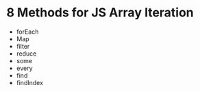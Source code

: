 # 8 Methods for JS Array Iteration

- forEach
- Map
- filter
- reduce
- some 
- every
- find 
- findIndex
